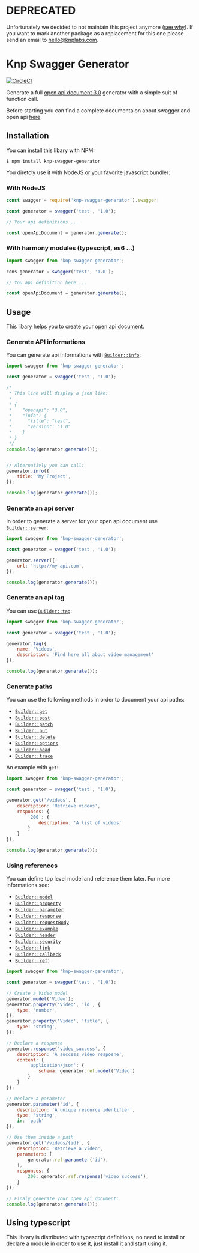 # DEPRECATED
Unfortunately we decided to not maintain this project anymore ([see why](https://knplabs.com/en/blog/news-for-our-foss-projects-maintenance)).
If you want to mark another package as a replacement for this one please send an email to [hello@knplabs.com](mailto:hello@knplabs.com).

Knp Swagger Generator
=====================

[![CircleCI](https://circleci.com/gh/KnpLabs/knp-swagger-generator.svg?style=svg)](https://circleci.com/gh/KnpLabs/knp-swagger-generator)

Generate a full [open api document 3.0](https://github.com/OAI/OpenAPI-Specification) generator with a simple suit of function
call.

Before starting you can find a complete documentaion about swagger and open api [here](https://swagger.io/).

## Installation

You can install this libary with NPM:

```
$ npm install knp-swagger-generator
```

You diretcly use it with NodeJS or your favorite javascript
bundler:

### With NodeJS

```javascript
const swagger = require('knp-swagger-generator').swagger;

const generator = swagger('test', '1.0');

// Your api definitions ...

const openApiDocument = generator.generate();
```

### With harmony modules (typescript, es6 ...)

```javascript
import swagger from 'knp-swagger-generator';

cons generator = swagger('test', '1.0');

// You api definition here ...

const openApiDocument = generator.generate();
```

## Usage

This libary helps you to create your [open api document](https://github.com/OAI/OpenAPI-Specification/).

### Generate API informations

You can generate api informations with [`Builder::info`](./src/builder.ts#L29):

```javascript
import swagger from 'knp-swagger-generator';

const generator = swagger('test', '1.0');

/*
 * This line will display a json like:
 *
 * {
 *    "openapi": "3.0",
 *    "info": {
 *      "title": "test",
 *      "version": "1.0"
 *    }
 * }
 */
console.log(generator.generate());


// Alternativly you can call:
generator.info({
    title: 'My Project',
});

console.log(generator.generate());
```

### Generate an api server

In order to generate a server for your open api document use [`Builder::server`](./src/builder.ts#L91):

```javascript
import swagger from 'knp-swagger-generator';

const generator = swagger('test', '1.0');

generator.server({
    url: 'http://my-api.com',
});

console.log(generator.generate());
```

### Generate an api tag

You can use [`Builder::tag`](./src/builder.ts#L96):

```javascript
import swagger from 'knp-swagger-generator';

const generator = swagger('test', '1.0');

generator.tag({
    name: 'Videos',
    description: 'Find here all about video management'
});

console.log(generator.generate());
```

### Generate paths

You can use the following methods in order to document your
api paths:

- [`Builder::get`](./src/builder.ts#L46)
- [`Builder::post`](./src/builder.ts#L51)
- [`Builder::patch`](./src/builder.ts#L56)
- [`Builder::put`](./src/builder.ts#L61)
- [`Builder::delete`](./src/builder.ts#L66)
- [`Builder::options`](./src/builder.ts#L71)
- [`Builder::head`](./src/builder.ts#L76)
- [`Builder::trace`](./src/builder.ts#L81)

An example with `get`:


```javascript
import swagger from 'knp-swagger-generator';

const generator = swagger('test', '1.0');

generator.get('/videos', {
    description: 'Retrieve videos',
    responses: {
        '200': {
            description: 'A list of videos'
        }
    }
});

console.log(generator.generate());
```

### Using references

You can define top level model and reference them later.
For more informations see:

- [`Builder::model`](./src/builder.ts#L101)
- [`Builder::property`](./src/builder.ts#L106)
- [`Builder::parameter`](./src/builder.ts#L11)
- [`Builder::response`](./src/builder.ts#L116)
- [`Builder::requestBody`](./src/builder.ts#L126)
- [`Builder::example`](./src/builder.ts#L121)
- [`Builder::header`](./src/builder.ts#L131)
- [`Builder::security`](./src/builder.ts#L136)
- [`Builder::link`](./src/builder.ts#L141)
- [`Builder::callback`](./src/builder.ts#L146)
- [`Builder::ref`](./src/reference-builder.ts):

```javascript
import swagger from 'knp-swagger-generator';

const generator = swagger('test', '1.0');

// Create a Video model
generator.model('Video');
generator.property('Video', 'id', {
    type: 'number',
});
generator.property('Video', 'title', {
    type: 'string',
});

// Declare a response
generator.response('video_success', {
    description: 'A success video resposne',
    content: {
        'application/json': {
            schema: generator.ref.model('Video')
        }
    }
});

// Declare a parameter
generator.parameter('id', {
    description: 'A unique resource identifier',
    type: 'string',
    in: 'path'
});

// Use them inside a path
generator.get('/videos/{id}', {
    description: 'Retrieve a video',
    parameters: [
        generator.ref.parameter('id'),
    ],
    responses: {
        200: generator.ref.response('video_success'),
    }
});

// Finaly generate your open api document:
console.log(generator.generate());
```

## Using typescript

This library is distributed with typescript definitions, no need to install
or declare a module in order to use it, just install it and start using
it.
